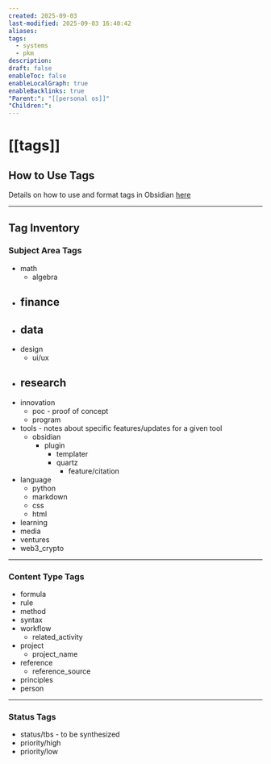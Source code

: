 ```yaml
---
created: 2025-09-03
last-modified: 2025-09-03 16:40:42
aliases:
tags:
  - systems
  - pkm
description:
draft: false
enableToc: false
enableLocalGraph: true
enableBacklinks: true
"Parent:": "[[personal os]]"
"Children:":
---
```


# [[tags]]

## How to Use Tags

Details on how to use and format tags in Obsidian [here](https://help.obsidian.md/tags)

---

## Tag Inventory

### Subject Area Tags 

- math
	- algebra
- finance
	- 
- data
	- 
- design
	- ui/ux
- research
	- 
- innovation
	- poc - proof of concept
	- program
- tools - notes about specific features/updates for a given tool
	- obsidian
		- plugin
			- templater
			- quartz
				- feature/citation
- language
	- python
	- markdown
	- css
	- html
- learning
- media
- ventures
- web3_crypto

---

### Content Type Tags

- formula
- rule
- method
- syntax
- workflow
	- related_activity
- project
	- project_name
- reference
	- reference_source
- principles
- person

---

### Status Tags

- status/tbs - to be synthesized
- priority/high
- priority/low